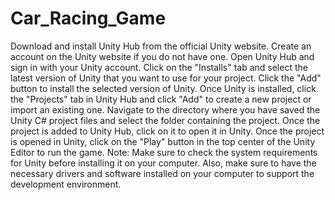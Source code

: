 # Car_Racing_Game

Download and install Unity Hub from the official Unity website.
Create an account on the Unity website if you do not have one.
Open Unity Hub and sign in with your Unity account.
Click on the "Installs" tab and select the latest version of Unity that you want to use for your project.
Click the "Add" button to install the selected version of Unity.
Once Unity is installed, click the "Projects" tab in Unity Hub and click "Add" to create a new project or import an existing one.
Navigate to the directory where you have saved the Unity C# project files and select the folder containing the project.
Once the project is added to Unity Hub, click on it to open it in Unity.
Once the project is opened in Unity, click on the "Play" button in the top center of the Unity Editor to run the game.
Note: Make sure to check the system requirements for Unity before installing it on your computer. Also, make sure to have the necessary drivers and software installed on your computer to support the development environment.
